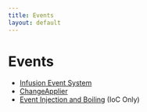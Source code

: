 ```yaml
---
title: Events
layout: default
---
```


# Events #

* [Infusion Event System](InfusionEventSystem.md)
* [ChangeApplier](ChangeApplier.md)
* [Event Injection and Boiling](EventInjectionAndBoiling.md) (IoC Only)